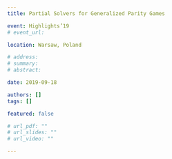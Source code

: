 ```yaml
---
title: Partial Solvers for Generalized Parity Games

event: Highlights’19
# event_url:

location: Warsaw, Poland

# address:
# summary: 
# abstract:

date: 2019-09-18

authors: []
tags: []

featured: false

# url_pdf: ""
# url_slides: ""
# url_video: ""

---
```

